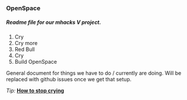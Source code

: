 ### OpenSpace ###

##### Readme file for our mhacks V project. #####

1. Cry
2. Cry more
3. Red Bull
4. Cry
5. Build OpenSpace


General document for things we have to do / currently are doing. Will be replaced with github issues once we get that setup.

*Tip:* __[How to stop crying](http://www.hahastop.com/pictures/Flick_Off_Baby.jpg)__
